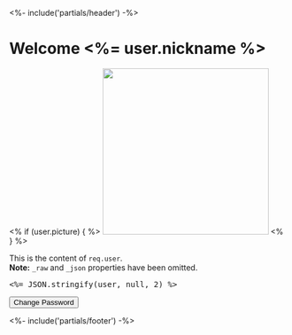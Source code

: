 <%- include('partials/header') -%>

<h1 class="text-4xl mb-4">Welcome <%= user.nickname %></h1>

<% if (user.picture) { %>
  <img class="block py-3" src="<%= user.picture %>" width="300">
<% } %>

<p class="py-3">
  This is the content of <code class="bg-gray-200">req.user</code>.<br>
  <strong>Note:</strong> <code class="bg-gray-200">_raw</code> and <code class="bg-gray-200">_json</code> properties have been omitted.
</p>

<pre class="block bg-gray-300 p-4 text-sm overflow-scroll"><%= JSON.stringify(user, null, 2) %></pre>

<div class="py-4">
  <button id="changePasswordBtn" class="px-4 py-2 bg-blue-500 text-white rounded hover:bg-blue-700">
    Change Password
  </button>
</div>

<script>
  document.getElementById('changePasswordBtn').addEventListener('click', async () => {
    try {
      const response = await fetch('/api/change-password', { method: 'POST' });
      const data = await response.json();
      if (response.ok) {
        alert('Password change link: ' + data.ticketUrl);
      } else {
        alert('Error: ' + data.error);
      }
    } catch (err) {
      console.error('Error:', err);
      alert('An unexpected error occurred.');
    }
  });
</script>

<%- include('partials/footer') -%>

